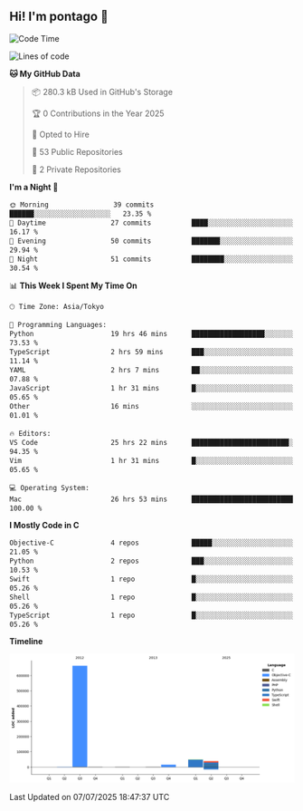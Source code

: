 ## Hi! I'm pontago 👋

<!--START_SECTION:waka-->
![Code Time](http://img.shields.io/badge/Code%20Time-403%20hrs%205%20mins-blue)

![Lines of code](https://img.shields.io/badge/From%20Hello%20World%20I%27ve%20Written-768.9%20thousand%20lines%20of%20code-blue)

**🐱 My GitHub Data** 

> 📦 280.3 kB Used in GitHub's Storage 
 > 
> 🏆 0 Contributions in the Year 2025
 > 
> 💼 Opted to Hire
 > 
> 📜 53 Public Repositories 
 > 
> 🔑 2 Private Repositories 
 > 
**I'm a Night 🦉** 

```text
🌞 Morning                39 commits          ██████░░░░░░░░░░░░░░░░░░░   23.35 % 
🌆 Daytime                27 commits          ████░░░░░░░░░░░░░░░░░░░░░   16.17 % 
🌃 Evening                50 commits          ███████░░░░░░░░░░░░░░░░░░   29.94 % 
🌙 Night                  51 commits          ████████░░░░░░░░░░░░░░░░░   30.54 % 
```


📊 **This Week I Spent My Time On** 

```text
🕑︎ Time Zone: Asia/Tokyo

💬 Programming Languages: 
Python                   19 hrs 46 mins      ██████████████████░░░░░░░   73.53 % 
TypeScript               2 hrs 59 mins       ███░░░░░░░░░░░░░░░░░░░░░░   11.14 % 
YAML                     2 hrs 7 mins        ██░░░░░░░░░░░░░░░░░░░░░░░   07.88 % 
JavaScript               1 hr 31 mins        █░░░░░░░░░░░░░░░░░░░░░░░░   05.65 % 
Other                    16 mins             ░░░░░░░░░░░░░░░░░░░░░░░░░   01.01 % 

🔥 Editors: 
VS Code                  25 hrs 22 mins      ████████████████████████░   94.35 % 
Vim                      1 hr 31 mins        █░░░░░░░░░░░░░░░░░░░░░░░░   05.65 % 

💻 Operating System: 
Mac                      26 hrs 53 mins      █████████████████████████   100.00 % 
```

**I Mostly Code in C** 

```text
Objective-C              4 repos             █████░░░░░░░░░░░░░░░░░░░░   21.05 % 
Python                   2 repos             ███░░░░░░░░░░░░░░░░░░░░░░   10.53 % 
Swift                    1 repo              █░░░░░░░░░░░░░░░░░░░░░░░░   05.26 % 
Shell                    1 repo              █░░░░░░░░░░░░░░░░░░░░░░░░   05.26 % 
TypeScript               1 repo              █░░░░░░░░░░░░░░░░░░░░░░░░   05.26 % 
```



**Timeline**

![Lines of Code chart](https://raw.githubusercontent.com/pontago/pontago/main/assets/bar_graph.png)


 Last Updated on 07/07/2025 18:47:37 UTC
<!--END_SECTION:waka-->
